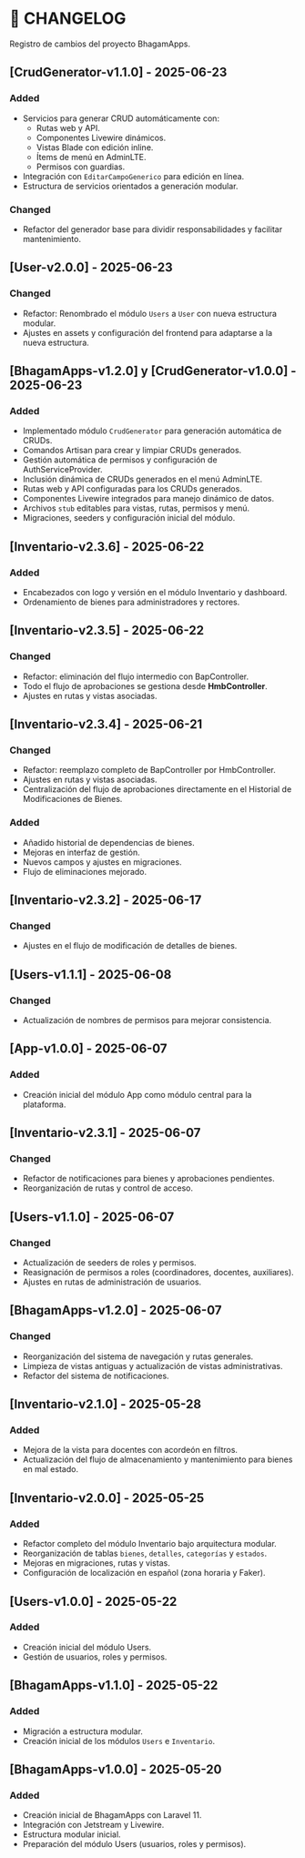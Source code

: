 # 📒 CHANGELOG

Registro de cambios del proyecto BhagamApps.

## [CrudGenerator-v1.1.0] - 2025-06-23
### Added
- Servicios para generar CRUD automáticamente con:
  - Rutas web y API.
  - Componentes Livewire dinámicos.
  - Vistas Blade con edición inline.
  - Ítems de menú en AdminLTE.
  - Permisos con guardias.
- Integración con `EditarCampoGenerico` para edición en línea.
- Estructura de servicios orientados a generación modular.

### Changed
- Refactor del generador base para dividir responsabilidades y facilitar mantenimiento.

## [User-v2.0.0] - 2025-06-23
### Changed
- Refactor: Renombrado el módulo `Users` a `User` con nueva estructura modular.
- Ajustes en assets y configuración del frontend para adaptarse a la nueva estructura.

## [BhagamApps-v1.2.0] y [CrudGenerator-v1.0.0] - 2025-06-23
### Added
- Implementado módulo `CrudGenerator` para generación automática de CRUDs.
- Comandos Artisan para crear y limpiar CRUDs generados.
- Gestión automática de permisos y configuración de AuthServiceProvider.
- Inclusión dinámica de CRUDs generados en el menú AdminLTE.
- Rutas web y API configuradas para los CRUDs generados.
- Componentes Livewire integrados para manejo dinámico de datos.
- Archivos `stub` editables para vistas, rutas, permisos y menú.
- Migraciones, seeders y configuración inicial del módulo.

## [Inventario-v2.3.6] - 2025-06-22
### Added
- Encabezados con logo y versión en el módulo Inventario y dashboard.
- Ordenamiento de bienes para administradores y rectores.

## [Inventario-v2.3.5] - 2025-06-22
### Changed
- Refactor: eliminación del flujo intermedio con BapController.
- Todo el flujo de aprobaciones se gestiona desde **HmbController**.
- Ajustes en rutas y vistas asociadas.

## [Inventario-v2.3.4] - 2025-06-21
### Changed
- Refactor: reemplazo completo de BapController por HmbController.
- Ajustes en rutas y vistas asociadas.
- Centralización del flujo de aprobaciones directamente en el Historial de Modificaciones de Bienes.

### Added
- Añadido historial de dependencias de bienes.
- Mejoras en interfaz de gestión.
- Nuevos campos y ajustes en migraciones.
- Flujo de eliminaciones mejorado.

## [Inventario-v2.3.2] - 2025-06-17
### Changed
- Ajustes en el flujo de modificación de detalles de bienes.

## [Users-v1.1.1] - 2025-06-08
### Changed
- Actualización de nombres de permisos para mejorar consistencia.

## [App-v1.0.0] - 2025-06-07
### Added
- Creación inicial del módulo App como módulo central para la plataforma.

## [Inventario-v2.3.1] - 2025-06-07
### Changed
- Refactor de notificaciones para bienes y aprobaciones pendientes.
- Reorganización de rutas y control de acceso.

## [Users-v1.1.0] - 2025-06-07
### Changed
- Actualización de seeders de roles y permisos.
- Reasignación de permisos a roles (coordinadores, docentes, auxiliares).
- Ajustes en rutas de administración de usuarios.

## [BhagamApps-v1.2.0] - 2025-06-07
### Changed
- Reorganización del sistema de navegación y rutas generales.
- Limpieza de vistas antiguas y actualización de vistas administrativas.
- Refactor del sistema de notificaciones.

## [Inventario-v2.1.0] - 2025-05-28
### Added
- Mejora de la vista para docentes con acordeón en filtros.
- Actualización del flujo de almacenamiento y mantenimiento para bienes en mal estado.

## [Inventario-v2.0.0] - 2025-05-25
### Added
- Refactor completo del módulo Inventario bajo arquitectura modular.
- Reorganización de tablas `bienes`, `detalles`, `categorías` y `estados`.
- Mejoras en migraciones, rutas y vistas.
- Configuración de localización en español (zona horaria y Faker).


## [Users-v1.0.0] - 2025-05-22
### Added
- Creación inicial del módulo Users.
- Gestión de usuarios, roles y permisos.

## [BhagamApps-v1.1.0] - 2025-05-22
### Added
- Migración a estructura modular.
- Creación inicial de los módulos `Users` e `Inventario`.

## [BhagamApps-v1.0.0] - 2025-05-20
### Added
- Creación inicial de BhagamApps con Laravel 11.
- Integración con Jetstream y Livewire.
- Estructura modular inicial.
- Preparación del módulo Users (usuarios, roles y permisos).
